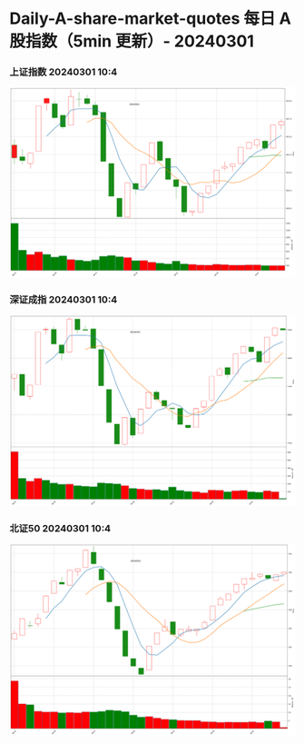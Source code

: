 
# Daily-A-share-market-quotes 每日 A 股指数（5min 更新）- 20240301

### 上证指数 20240301 10:4
![](./fig/2024/3/20240301-sh000001.png)

### 深证成指 20240301 10:4
![](./fig/2024/3/20240301-sz399001.png)

### 北证50 20240301 10:4
![](./fig/2024/3/20240301-bj899050.png)
